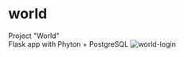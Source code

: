 # world
Project "World"
<br>
Flask app with Phyton + PostgreSQL
![world-login](https://user-images.githubusercontent.com/97754554/194673666-be3b011a-9ee1-4929-967f-ecf214e98788.jpg)
